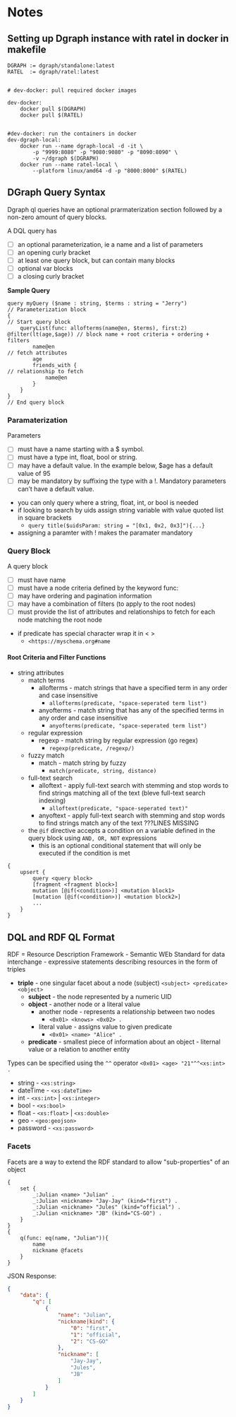 # Notes

## Setting up Dgraph instance with ratel in docker in makefile

```make
DGRAPH := dgraph/standalone:latest
RATEL  := dgraph/ratel:latest


# dev-docker: pull required docker images

dev-docker:
    docker pull $(DGRAPH)
    docker pull $(RATEL)


#dev-docker: run the containers in docker
dev-dgraph-local:
    docker run --name dgraph-local -d -it \
        -p "9999:8080" -p "9080:9080" -p "8090:8090" \
        -v ~/dgraph $(DGRAPH)
    docker run --name ratel-local \
        --platform linux/amd64 -d -p "8000:8000" $(RATEL)
```



## DGraph Query Syntax

Dgraph ql queries have an optional prarmaterization section followed by a non-zero amount of query blocks.

A DQL query has
- [ ] an optional parameterization, ie a name and a list of parameters
- [ ] an opening curly bracket
- [ ] at least one query block, but can contain many blocks
- [ ] optional var blocks
- [ ] a closing curly bracket

**Sample Query**
```
query myQuery ($name : string, $terms : string = "Jerry")                       // Parameterization block
{                                                                               // Start query block
    queryList(func: allofterms(name@en, $terms), first:2) @filter(lt(age,$age)) // block name + root criteria + ordering + filters
        name@en                                                                 // fetch attributes
        age
        friends_with {                                                          // relationship to fetch
            name@en
        }
    }
}                                                                               // End query block
```


### Paramaterization
Parameters
- [ ] must have a name starting with a $ symbol.
- [ ] must have a type int, float, bool or string.
- [ ] may have a default value. In the example below, $age has a default value of 95
- [ ] may be mandatory by suffixing the type with a !. Mandatory parameters can’t have a default value.

- you can only query where a string, float, int, or bool is needed
- if looking to search by uids assign string variable with value quoted list in square brackets
    - `query title($uidsParam: string = "[0x1, 0x2, 0x3]"){...}`
- assigning a paramter with ! makes the paramater mandatory

### Query Block

A query block

- [ ] must have name
- [ ] must have a node criteria defined by the keyword func:
- [ ] may have ordering and pagination information
- [ ] may have a combination of filters (to apply to the root nodes)
- [ ] must provide the list of attributes and relationships to fetch for each node matching the root node

- if predicate has special character wrap it in < >
    - `<https://myschema.org#name`

#### Root Criteria and Filter Functions

- string attributes
    - match terms
        - allofterms - match strings that have a specified term in any order and case insensitive
            - `allofterms(predicate, "space-seperated term list")`
        - anyofterms - match string that has any of the specified terms in any order and case insensitive
            - `anyofterms(predicate, "space-seperated term list")`
    - regular expression
        - regexp - match string by regular expression (go regex)
            - `regexp(predicate, /regexp/)`
    - fuzzy match
        - match - match string by fuzzy
            - `match(predicate, string, distance)`
    - full-text search
        - alloftext - apply full-text search with stemming and stop words to find strings matching all of the text (bleve full-text search indexing)
            - `alloftext(predicate, "space-seperated text)"`
        - anyoftext - apply full-text search with stemming and stop words to find strings match any of the text
???LINES MISSING
    - the `@if` directive accepts a condition on a variable defined in the query block using `AND, OR, NOT` expressions
        - this is an optional conditional statement that will only be executed if the condition is met
```
{
    upsert {
        query <query block>
        [fragment <fragment block>]
        mutation [@if(<condition>)] <mutation block1>
        [mutation [@if(<condition>)] <mutation block2>]
        ...
    }
}
```


## DQL and RDF QL Format

RDF = Resource Description Framework - Semantic WEb Standard for data interchange
    - expressive statements describing resources in the form of triples

- **triple** - one singular facet about a node (subject)
       `<subject> <predicate> <object>` 
    - **subject** - the node represented by a numeric UID
    - **object** - another node or a literal value
        - another node - represents a relationship between two nodes
            - `<0x01> <knows> <0x02> .`
        - literal value - assigns value to given predicate
            - `<0x01> <name> "Alice" .`
    - **predicate** - smallest piece of information about an object - liternal value or a relation to another entity

Types can be specified using the `^^` operator
`<0x01> <age> "21"^^<xs:int> .`

- string - `<xs:string>`
- dateTime - `<xs:dateTime>`
- int - `<xs:int>` | `<xs:integer>`
- bool - `<xs:bool>`
- float - `<xs:float>` | `<xs:double>`
- geo - `<geo:geojson>`
- password - `<xs:password>`


### Facets

Facets are a way to extend the RDF standard to allow "sub-properties" of an object
```
{
    set {
        _:Julian <name> "Julian" .
        _:Julian <nickname> "Jay-Jay" (kind="first") .
        _:Julian <nickname> "Jules" (kind="official") .
        _:Julian <nickname> "JB" (kind="CS-GO") .
    }
}
{
    q(func: eq(name, "Julian")){
        name
        nickname @facets
    }
}
```

JSON Response:
```json
{
    "data": {
        "q": [
            {
                "name": "Julian",
                "nickname|kind": {
                    "0": "first",
                    "1": "official",
                    "2": "CS-GO"
                },
                "nickname": [
                    "Jay-Jay",
                    "Jules",
                    "JB"
                ]
            }
        ]
    }
}
```

